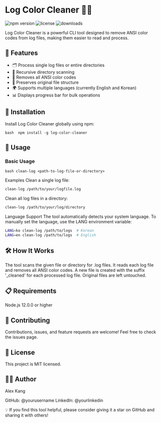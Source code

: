 # Log Color Cleaner 🧹🎨

![npm version](https://img.shields.io/npm/v/log-color-cleaner.svg)
![license](https://img.shields.io/npm/l/log-color-cleaner.svg)
![downloads](https://img.shields.io/npm/dt/log-color-cleaner.svg)

Log Color Cleaner is a powerful CLI tool designed to remove ANSI color codes from log files, making them easier to read and process.

## 🌟 Features

- 🗂️ Process single log files or entire directories
- 🔄 Recursive directory scanning
- 🌈 Removes all ANSI color codes
- 🔄 Preserves original file structure
- 🌍 Supports multiple languages (currently English and Korean)
- 📊 Displays progress bar for bulk operations

## 🚀 Installation

Install Log Color Cleaner globally using npm:

```bash  npm install -g log-color-cleaner ```


## 📘 Usage

### Basic Usage
```bash clean-log <path-to-log-file-or-directory>```

Examples
Clean a single log file:

```bash
clean-log /path/to/your/logfile.log
```
Clean all log files in a directory:
```bash
clean-log /path/to/your/log/directory
```
Language Support
The tool automatically detects your system language. To manually set the language, use the LANG environment variable:
```bash
LANG=ko clean-log /path/to/logs  # Korean
LANG=en clean-log /path/to/logs  # English
```
## 🛠️ How It Works

The tool scans the given file or directory for .log files.
It reads each log file and removes all ANSI color codes.
A new file is created with the suffix '_cleaned' for each processed log file.
Original files are left untouched.

## 📋 Requirements

Node.js 12.0.0 or higher

## 🤝 Contributing
Contributions, issues, and feature requests are welcome! Feel free to check the issues page.

## 📜 License
This project is MIT licensed.

## 👨‍💻 Author
Alex Kang

GitHub: @yourusername
LinkedIn: @yourlinkedin


💡 If you find this tool helpful, please consider giving it a star on GitHub and sharing it with others!